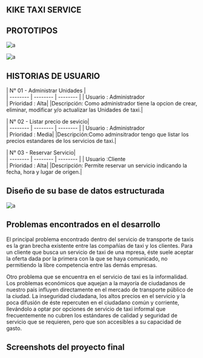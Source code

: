 ## **KIKE TAXI SERVICE**


## PROTOTIPOS
![a](https://image.ibb.co/dCPfxJ/pag_principal.jpg)

![a](https://image.ibb.co/b4tFgd/iniciar_sesion.jpg)

## HISTORIAS DE USUARIO


| N° 01 - Administrar Unidades |  
| -------- | -------- | -------- |
| Usuario : Administrador   
| Prioridad : Alta|
|Descripción: Como administrador tiene la opcion de crear, eliminar, modificar y/o actualizar las Unidades de taxi.|



| N° 02 - Listar precio de sevicio|  
| -------- | -------- | -------- |
| Usuario : Administrador   
| Prioridad : Media|
|Descripción:Como adminsitrador tengo que listar los precios estandares de los servicios de taxi.|

| N° 03 - Reservar Servicio|  
| -------- | -------- | -------- |
| Usuario :Cliente   
| Prioridad : Alta|
|Descripción: Permite reservar un servicio indicando la fecha, hora y lugar de origen.|

## Diseño de su base de datos estructurada

![a](https://image.ibb.co/gqDbnJ/bd.jpg)

## Problemas encontrados en el desarrollo

El principal problema encontrado dentro del servicio de transporte de taxis es la gran brecha existente entre las compañías de taxi y los clientes. Para un cliente que busca un servicio de taxi de una mpresa, éste suele aceptar la oferta dada por la primera con la que se haya comunicado, no permitiendo la libre competencia entre las demás empresas. 

Otro problema que se encuentra en el servicio de taxi es la informalidad. Los problemas económicos que aquejan a la mayoría de ciudadanos de nuestro país influyen directamente en el mercado de transporte público de la ciudad. La inseguridad ciudadana, los altos precios en el servicio y la poca difusión de éste repercuten en el ciudadano común y corriente, llevándolo a optar por opciones de servicio de taxi informal que frecuentemente no cubren los estándares de calidad y seguridad de servicio que se requieren, pero que son accesibles a su capacidad de gasto. 

## Screenshots del proyecto final
